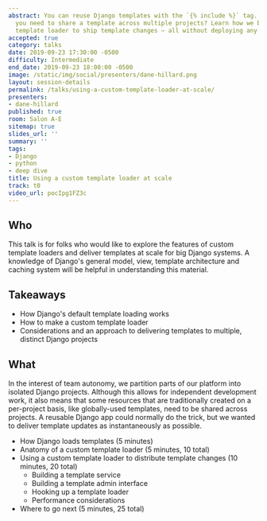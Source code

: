 ```yaml
---
abstract: You can reuse Django templates with the `{% include %}` tag. But what if
  you need to share a template across multiple projects? Learn how we built a custom
  template loader to ship template changes — all without deploying any code.
accepted: true
category: talks
date: 2019-09-23 17:30:00 -0500
difficulty: Intermediate
end_date: 2019-09-23 18:00:00 -0500
image: /static/img/social/presenters/dane-hillard.png
layout: session-details
permalink: /talks/using-a-custom-template-loader-at-scale/
presenters:
- dane-hillard
published: true
room: Salon A-E
sitemap: true
slides_url: ''
summary: ''
tags:
- Django
- python
- deep dive
title: Using a custom template loader at scale
track: t0
video_url: pocIpg1FZ3c
---
```


## Who

This talk is for folks who would like to explore the features of custom template loaders and deliver templates at scale for big Django systems. A knowledge of Django's general model, view, template architecture and caching system will be helpful in understanding this material.

## Takeaways

* How Django's default template loading works
* How to make a custom template loader
* Considerations and an approach to delivering templates to multiple, distinct Django projects

## What

In the interest of team autonomy, we partition parts of our platform into isolated Django projects. Although this allows for independent development work, it also means that some resources that are traditionally created on a per-project basis, like globally-used templates, need to be shared across projects. A reusable Django app could normally do the trick, but we wanted to deliver template updates as instantaneously as possible.

* How Django loads templates (5 minutes)
* Anatomy of a custom template loader (5 minutes, 10 total)
* Using a custom template loader to distribute template changes (10 minutes, 20 total)
    * Building a template service
    * Building a template admin interface
    * Hooking up a template loader
    * Performance considerations
* Where to go next (5 minutes, 25 total)
